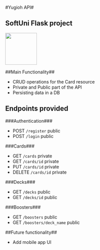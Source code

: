 #Yugioh API#
## SoftUni Flask project ## 
<img src="https://upload.wikimedia.org/wikipedia/commons/thumb/3/3c/Flask_logo.svg/1280px-Flask_logo.svg.png" width= "100px"/>

##Main Functionality##
- CRUD operations for the Card resource
- Private and Public part of the API
- Persisting data in a DB

## Endpoints provided ##

###Authentication###
- POST  `/register` public
- POST `/login` public

###Cards###
- GET `/cards` private
- GET `/cards/id` private
- PUT `/cards/id` private
- DELETE `/cards/id` private

###Decks###
- GET `/decks` public
- GET `/decks/id` public

###Boosters###
- GET `/boosters` public
- GET `/boosters/deck_name` public

##Future functionality##
- Add mobile app UI
